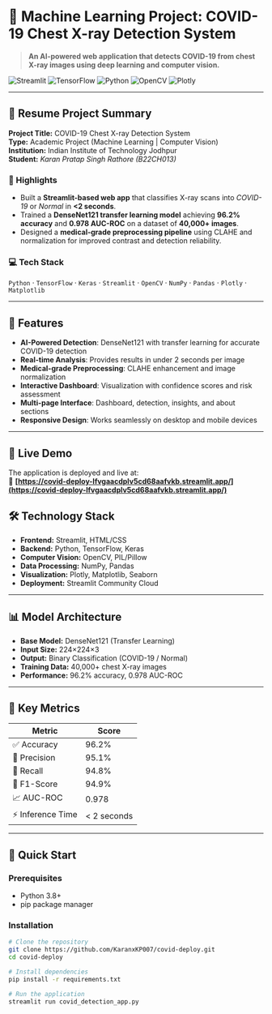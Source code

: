 # 🧠 Machine Learning Project: COVID-19 Chest X-ray Detection System

> **An AI-powered web application that detects COVID-19 from chest X-ray images using deep learning and computer vision.**

![Streamlit](https://img.shields.io/badge/Streamlit-FF4B4B?style=for-the-badge&logo=Streamlit&logoColor=white)
![TensorFlow](https://img.shields.io/badge/TensorFlow-FF6F00?style=for-the-badge&logo=TensorFlow&logoColor=white)
![Python](https://img.shields.io/badge/Python-3776AB?style=for-the-badge&logo=python&logoColor=white)
![OpenCV](https://img.shields.io/badge/OpenCV-27338e?style=for-the-badge&logo=opencv&logoColor=white)
![Plotly](https://img.shields.io/badge/Plotly-3F4F75?style=for-the-badge&logo=plotly&logoColor=white)

---

## 📄 Resume Project Summary

**Project Title:** COVID-19 Chest X-ray Detection System  
**Type:** Academic Project (Machine Learning | Computer Vision)  
**Institution:** Indian Institute of Technology Jodhpur  
**Student:** *Karan Pratap Singh Rathore (B22CH013)*  

### 🎯 Highlights
- Built a **Streamlit-based web app** that classifies X-ray scans into *COVID-19* or *Normal* in **<2 seconds**.  
- Trained a **DenseNet121 transfer learning model** achieving **96.2% accuracy** and **0.978 AUC-ROC** on a dataset of **40,000+ images**.  
- Designed a **medical-grade preprocessing pipeline** using CLAHE and normalization for improved contrast and detection reliability.  

### 💻 Tech Stack
`Python` · `TensorFlow` · `Keras` · `Streamlit` · `OpenCV` · `NumPy` · `Pandas` · `Plotly` · `Matplotlib`

---

## 🌟 Features

- **AI-Powered Detection**: DenseNet121 with transfer learning for accurate COVID-19 detection  
- **Real-time Analysis**: Provides results in under 2 seconds per image  
- **Medical-grade Preprocessing**: CLAHE enhancement and image normalization  
- **Interactive Dashboard**: Visualization with confidence scores and risk assessment  
- **Multi-page Interface**: Dashboard, detection, insights, and about sections  
- **Responsive Design**: Works seamlessly on desktop and mobile devices  

---

## 🚀 Live Demo

The application is deployed and live at:  
🔗 **[https://covid-deploy-lfvgaacdplv5cd68aafvkb.streamlit.app/](https://covid-deploy-lfvgaacdplv5cd68aafvkb.streamlit.app/)**


## 🛠️ Technology Stack

- **Frontend:** Streamlit, HTML/CSS  
- **Backend:** Python, TensorFlow, Keras  
- **Computer Vision:** OpenCV, PIL/Pillow  
- **Data Processing:** NumPy, Pandas  
- **Visualization:** Plotly, Matplotlib, Seaborn  
- **Deployment:** Streamlit Community Cloud  

---

## 📊 Model Architecture

- **Base Model:** DenseNet121 (Transfer Learning)  
- **Input Size:** 224×224×3  
- **Output:** Binary Classification (COVID-19 / Normal)  
- **Training Data:** 40,000+ chest X-ray images  
- **Performance:** 96.2% accuracy, 0.978 AUC-ROC  

---

## 🎯 Key Metrics

| Metric | Score |
|--------|-------|
| ✅ Accuracy | 96.2% |
| 🎯 Precision | 95.1% |
| 🔁 Recall | 94.8% |
| 🧮 F1-Score | 94.9% |
| 📈 AUC-ROC | 0.978 |
| ⚡ Inference Time | < 2 seconds |

---


## 🚀 Quick Start

### Prerequisites
- Python 3.8+
- pip package manager

### Installation

```bash
# Clone the repository
git clone https://github.com/KaranxKP007/covid-deploy.git
cd covid-deploy

# Install dependencies
pip install -r requirements.txt

# Run the application
streamlit run covid_detection_app.py
